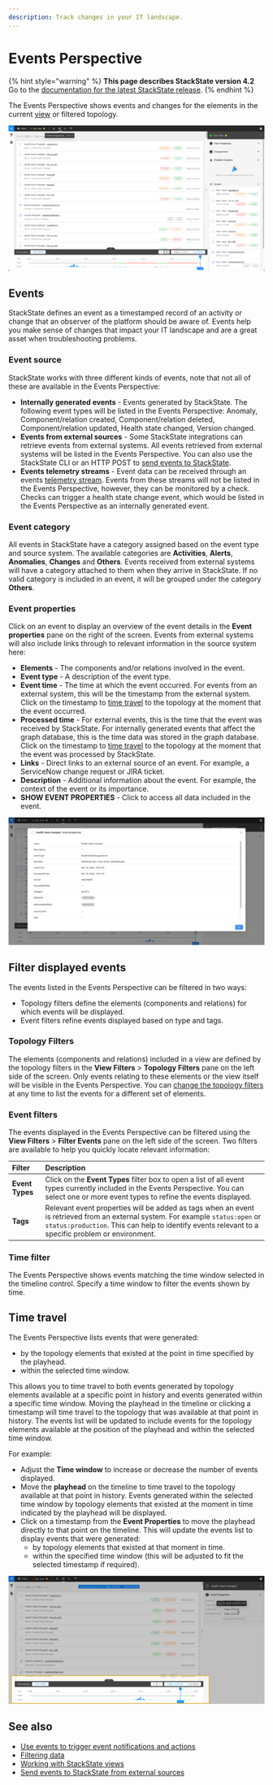 ```yaml
---
description: Track changes in your IT landscape.
---
```


# Events Perspective

{% hint style="warning" %}
**This page describes StackState version 4.2**  
Go to the [documentation for the latest StackState release](https://docs.stackstate.com/).
{% endhint %}

The Events Perspective shows events and changes for the elements in the current [view](./) or filtered topology.

![The Events Perspective](../../.gitbook/assets/v42_events-perspective.png)

## Events

StackState defines an event as a timestamped record of an activity or change that an observer of the platform should be aware of. Events help you make sense of changes that impact your IT landscape and are a great asset when troubleshooting problems.

### Event source

StackState works with three different kinds of events, note that not all of these are available in the Events Perspective:

* **Internally generated events** - Events generated by StackState. The following event types will be listed in the Events Perspective: Anomaly, Component/relation created, Component/relation deleted, Component/relation updated, Health state changed, Version changed.
* **Events from external sources** - Some StackState integrations can retrieve events from external systems. All events retrieved from external systems will be listed in the Events Perspective. You can also use the StackState CLI or an HTTP POST to [send events to StackState](../../configure/telemetry/send_telemetry.md#events).
* **Events telemetry streams** - Event data can be received through an events [telemetry stream](../../configure/telemetry/checks_and_streams.md#telemetry-streams). Events from these streams will not be listed in the Events Perspective, however, they can be monitored by a check. Checks can trigger a health state change event, which would be listed in the Events Perspective as an internally generated event.

### Event category

All events in StackState have a category assigned based on the event type and source system. The available categories are **Activities**, **Alerts**, **Anomalies**, **Changes** and **Others**. Events received from external systems will have a category attached to them when they arrive in StackState. If no valid category is included in an event, it will be grouped under the category **Others**.

### Event properties

Click on an event to display an overview of the event details in the **Event properties** pane on the right of the screen. Events from external systems will also include links through to relevant information in the source system here:

* **Elements** - The components and/or relations involved in the event.
* **Event type** - A description of the event type.
* **Event time** - The time at which the event occurred. For events from an external system, this will be the timestamp from the external system. Click on the timestamp to [time travel](events_perspective.md#time-travel) to the topology at the moment that the event occurred.
* **Processed time** - For external events, this is the time that the event was received by StackState. For internally generated events that affect the graph database, this is the time data was stored in the graph database. Click on the timestamp to [time travel](events_perspective.md#time-travel) to the topology at the moment that the event was processed by StackState.
* **Links** - Direct links to an external source of an event. For example, a ServiceNow change request or JIRA ticket.
* **Description** - Additional information about the event. For example, the context of the event or its importance.
* **SHOW EVENT PROPERTIES** - Click to access all data included in the event.

![Event properties](../../.gitbook/assets/v42_event-properties.png)

## Filter displayed events

The events listed in the Events Perspective can be filtered in two ways:

* Topology filters define the elements \(components and relations\) for which events will be displayed.
* Event filters refine events displayed based on type and tags. 

### Topology Filters

The elements \(components and relations\) included in a view are defined by the topology filters in the **View Filters** &gt; **Topology Filters** pane on the left side of the screen. Only events relating to these elements or the view itself will be visible in the Events Perspective. You can [change the topology filters](filters.md) at any time to list the events for a different set of elements.

### Event filters

The events displayed in the Events Perspective can be filtered using the **View Filters** &gt; **Filter Events** pane on the left side of the screen. Two filters are available to help you quickly locate relevant information:

| Filter | Description |
| :--- | :--- |
| **Event Types** | Click on the **Event Types** filter box to open a list of all event types currently included in the Events Perspective. You can select one or more event types to refine the events displayed. |
| **Tags** | Relevant event properties will be added as tags when an event is retrieved from an external system. For example `status:open` or `status:production`. This can help to identify events relevant to a specific problem or environment. |

### Time filter

The Events Perspective shows events matching the time window selected in the timeline control. Specify a time window to filter the events shown by time.

## Time travel

The Events Perspective lists events that were generated:

* by the topology elements that existed at the point in time specified by the playhead.
* within the selected time window.

This allows you to time travel to both events generated by topology elements available at a specific point in history and events generated within a specific time window. Moving the playhead in the timeline or clicking a timestamp will time travel to the topology that was available at that point in history. The events list will be updated to include events for the topology elements available at the position of the playhead and within the selected time window.

For example:

* Adjust the **Time window** to increase or decrease the number of events displayed.
* Move the **playhead** on the timeline to time travel to the topology available at that point in history. Events generated within the selected time window by topology elements that existed at the moment in time indicated by the playhead will be displayed.
* Click on a timestamp from the **Event Properties** to move the playhead directly to that point on the timeline. This will update the events list to display events that were generated:
  * by topology elements that existed at that moment in time.
  * within the specified time window \(this will be adjusted to fit the selected timestamp if required\).

![Time window](../../.gitbook/assets/v43_timeline.png)

## See also

* [Use events to trigger event notifications and actions](../health-state-and-event-notifications/send-event-notifications.md)
* [Filtering data](filters.md)
* [Working with StackState views](./)
* [Send events to StackState from external sources](../../configure/telemetry/send_telemetry.md#events)

